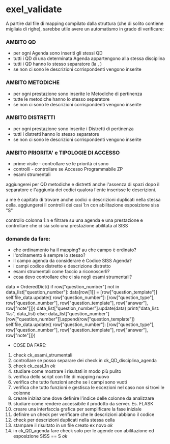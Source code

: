 # exel_validate

A partire dal file di mapping compilato dalla struttura (che di solito contiene migliaia di righe), sarebbe utile avere un automatismo in grado di verificare:

### AMBITO QD
- per ogni Agenda sono inseriti gli stessi QD
- tutti i QD di una determinata Agenda appartengono alla stessa disciplina
- tutti i QD hanno lo stesso separatore (la , )
- se non ci sono le descrizioni corrispondenti vengono inserite

### AMBITO METODICHE
- per ogni prestazione sono inserite le Metodiche di pertinenza
- tutte le metodiche hanno lo stesso separatore
- se non ci sono le descrizioni corrispondenti vengono inserite

### AMBITO DISTRETTI
- per ogni prestazione sono inserite i Distretti di pertinenza
- tutti i distretti hanno lo stesso separatore
- se non ci sono le descrizioni corrispondenti vengono inserite

### AMBITO PRIORITA' e TIPOLOGIE DI ACCESSO
- prime visite - controllare se le priorità ci sono
- controlli - controllare se Accesso Programmabile ZP
- esami strumentali

aggiungerei per QD metodiche e distretti anche l'assenza di spazi dopo il separatore e l'aggiunta dei codici qualora l'ente inserisse le descrizioni.

a me è capitato di trovare anche codici o descrizioni duplicati nella stessa cella.
aggiungerei il controlli dei casi 1:n con abilitazione esposizione siss "S"

controllo colonna 1:n e filtrare su una agenda e una prestazione e controllare che ci sia solo una prestazione abilitata al SISS
### domande da fare:

- che ordinamento ha il mapping? au che campo è ordinato? 
- l'ordinamento è sempre lo stesso?
- il campo agenda da considerare è Codice SISS Agenda?
- i campi codice distretto e descrizione distretto 
- esami strumentali come faccio a riconoscerli? 
- cosa devo controllare che ci sia negli esami strumentali?


data = OrderedDict()
if row["question_number"] not in data_list["question_number"]:
    data[row[1]] = [row["question_template"]]
    self.file_data.update({ row["question_number"]: [row["question_type"], row["question_number"], row["question_template"], row["answer"], row["note"]]})
    data_list["question_number"].update(data)
    print("data_list: %s", data_list)
else: 
    data_list["question_number"][row["question_number"]].append(row["question_template"])
    self.file_data.update({ row["question_number"]: [row["question_type"], row["question_number"], row["question_template"], row["answer"], row["note"]]})


- COSE DA FARE:
1. check ck_esami_strumentali
2. controllare se posso separare dei check in ck_QD_disciplina_agenda
3. check ck_casi_1n $ok$
4. studiare come mostrare i risultati in modo più pulito
5. verifica dello script con file di mapping nuovo
6. verifica che tutto funzioni anche se i campi sono vuoti
7. verifica che tutto funzioni e gestisca le eccezioni nel caso non si trovi le colonne
8. creare iniziazione dove definire l'indice delle colonne da analizzare
9. studiare come rendere accessibile il prodotto da server. Es. FLASK
10. creare una interfaccia grafica per semplificare la fase iniziale
11. definire un check per verificare che le descrizioni abbiano il codice
12. check per descrizioni duplicati nella stessa cella
13. stampare il risultato in un file creato ex novo $ok$
14. in ck_QD_agenda fare check solo per le agende con abilitazione ed esposizione SISS == S $ok$